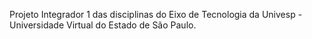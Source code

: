 Projeto Integrador 1 das disciplinas do Eixo de Tecnologia da Univesp - Universidade Virtual do Estado de São Paulo. 
